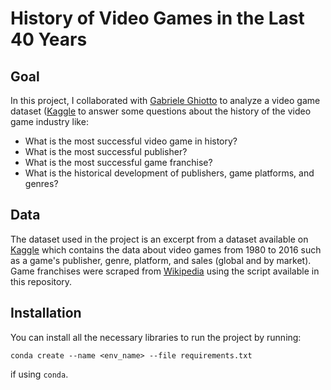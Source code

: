 # History of Video Games in the Last 40 Years

## Goal
In this project, I collaborated with [Gabriele Ghiotto](https://github.com/gabrieleghiotto) to analyze a video game dataset ([Kaggle](https://www.kaggle.com/rush4ratio/video-game-sales-with-ratings) to answer some questions about the history of the video game industry like:
* What is the most successful video game in history?
* What is the most successful publisher?
* What is the most successful game franchise?
* What is the historical development of publishers, game platforms, and genres?

## Data
The dataset used in the project is an excerpt from a dataset available on [Kaggle](https://www.kaggle.com/rush4ratio/video-game-sales-with-ratings) which contains the data about video games from 1980 to 2016 such as a game's publisher, genre, platform, and sales (global and by market).
Game franchises were scraped from [Wikipedia](https://en.wikipedia.org/wiki/List_of_video_game_franchises) using the script available in this repository.

## Installation
You can install all the necessary libraries to run the project by running:

```
conda create --name <env_name> --file requirements.txt
```

if using ```conda```.
